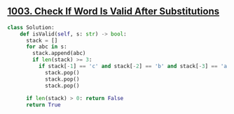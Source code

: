 ## [1003. Check If Word Is Valid After Substitutions](https://leetcode.com/problems/check-if-word-is-valid-after-substitutions/)

```python
class Solution:
    def isValid(self, s: str) -> bool:
      stack = []
      for abc in s:
        stack.append(abc)
        if len(stack) >= 3:
          if stack[-1] == 'c' and stack[-2] == 'b' and stack[-3] == 'a':
            stack.pop()
            stack.pop()
            stack.pop()
      
      if len(stack) > 0: return False
      return True
```

